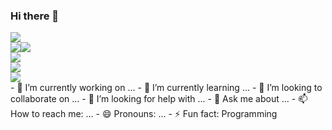### Hi there 👋

<!--
**Aa02606896098/Aa02606896098** is a ✨ _special_ ✨ repository because its `README.md` (this file) appears on your GitHub profile.

Here are some ideas to get you started:

- 🔭 I’m currently working on ...
- 🌱 I’m currently learning ...
- 👯 I’m looking to collaborate on ...
- 🤔 I’m looking for help with ...
- 💬 Ask me about ...
- 📫 How to reach me: ...
- 😄 Pronouns: ...
- ⚡ Fun fact: ...
-->
<div style="display:block"> <img src="https://github-readme-stats.vercel.app/api?username=Aa02606896098&show_icons=true" /> </div>
<div style="display:block;float:left"> <img src="https://github-readme-stats.vercel.app/api/top-langs/?username=Aa02606896098" /> </div>
<div style="display:block"> <img src="https://github-readme-streak-stats.herokuapp.com/?user=Aa02606896098" /> </div>
<div style="display:block"> <img src="https://github-readme-activity-graph.vercel.app/graph?username=Aa02606896098" /> </div>
<div style="display:block"> <img src="https://visitor-badge.glitch.me/badge?page_id=Aa02606896098" /> </div>
<div style="display:block"> <img src="https://readme-typing-svg.herokuapp.com/?lines=闻道有先后，术业有专攻，如是而已&center=true&font=Roboto&size=27" /></div>
- 🔭 I’m currently working on ...
- 🌱 I’m currently learning ...
- 👯 I’m looking to collaborate on ...
- 🤔 I’m looking for help with ...
- 💬 Ask me about ...
- 📫 How to reach me: ...
- 😄 Pronouns: ...
- ⚡ Fun fact: Programming
